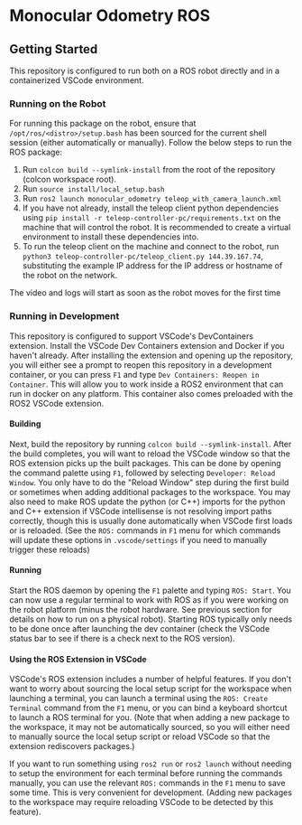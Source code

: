 # Monocular Odometry ROS

## Getting Started

This repository is configured to run both on a ROS robot directly and in a containerized VSCode environment.

### Running on the Robot

For running this package on the robot, ensure that `/opt/ros/<distro>/setup.bash` has been sourced
for the current shell session (either automatically or manually). Follow the below steps to run the ROS package:

1. Run `colcon build --symlink-install` from the root of the repository (colcon workspace root).
2. Run `source install/local_setup.bash`
3. Run `ros2 launch monocular_odometry teleop_with_camera_launch.xml`
4. If you have not already, install the teleop client python dependencies using `pip install -r teleop-controller-pc/requirements.txt` on the machine that will control the robot. It is recommended to create a virtual environment to install these dependencies into.
5. To run the teleop client on the machine and connect to the robot, run `python3 teleop-controller-pc/teleop_client.py 144.39.167.74`, substituting the example IP address for the IP address or hostname of the robot on the network.

The video and logs will start as soon as the robot moves for the first time
 
### Running in Development

This repository is configured to support VSCode's DevContainers extension. Install the VSCode Dev Containers extension
and Docker if you haven't already. After installing the extension and opening up the repository, you will either see
a prompt to reopen this repository in a development container, or you can press `F1` and type `Dev Containers: Reopen in Container`.
This will allow you to work inside a ROS2 environment that can run in docker on any platform. This container also
comes preloaded with the ROS2 VSCode extension.

#### Building

Next, build the repository by running `colcon build --symlink-install`. After the build completes, you will want to reload the
VSCode window so that the ROS extension picks up the built packages. This can be done by opening the command palette using `F1`,
followed by selecting `Developer: Reload Window`. You only have to do the "Reload Window" step during the first build or sometimes
when adding additional packages to the workspace. You may also need to make ROS update the python (or C++) imports for the python and C++ extension
if VSCode intellisense is not resolving import paths correctly, though this is usually done automatically when VSCode first loads or is reloaded.
(See the `ROS:` commands in `F1` menu for which commands will update these options in `.vscode/settings` if you need to manually trigger
these reloads)

#### Running

Start the ROS daemon by opening the `F1` palette and typing
`ROS: Start`. You can now use a regular terminal to work with ROS as if you were working on the robot platform (minus the robot
hardware. See previous section for details on how to run on a physical robot). Starting ROS typically only needs to be done once
after launching the dev container (check the VSCode status bar to see if there is a check next to the ROS version).

#### Using the ROS Extension in VSCode

VSCode's ROS extension includes a number of helpful features. If you don't want to worry about sourcing the local setup script for the workspace
when launching a terminal, you can launch a terminal using the `ROS: Create Terminal` command from the `F1` menu, or you can bind a keyboard
shortcut to launch a ROS terminal for you. (Note that when adding a new package to the workspace, it may not be automatically sourced, so you will either need
to manually source the local setup script or reload VSCode so that the extension rediscovers packages.)

If you want to run something using `ros2 run` or `ros2 launch` without needing to setup the environment for each terminal before running the commands manually, you can use the relevant `ROS:` commands in the `F1` menu to save some time. This is very convenient for development. (Adding
new packages to the workspace may require reloading VSCode to be detected
by this feature).
